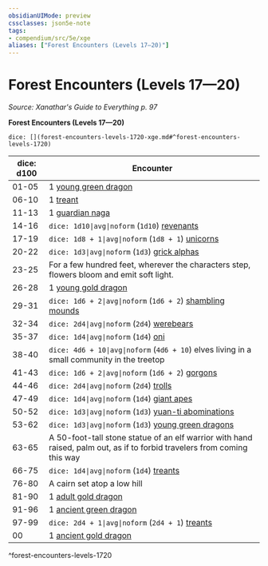```yaml
---
obsidianUIMode: preview
cssclasses: json5e-note
tags:
- compendium/src/5e/xge
aliases: ["Forest Encounters (Levels 17—20)"]
---
```

# Forest Encounters (Levels 17—20)
*Source: Xanathar's Guide to Everything p. 97* 

**Forest Encounters (Levels 17—20)**

`dice: [](forest-encounters-levels-1720-xge.md#^forest-encounters-levels-1720)`

| dice: d100 | Encounter |
|------------|-----------|
| 01-05 | 1 [young green dragon](/3-Mechanics/CLI/bestiary/dragon/young-green-dragon.md) |
| 06-10 | 1 [treant](/3-Mechanics/CLI/bestiary/plant/treant.md) |
| 11-13 | 1 [guardian naga](/3-Mechanics/CLI/bestiary/monstrosity/guardian-naga.md) |
| 14-16 | `dice: 1d10\|avg\|noform` (`1d10`) [revenants](/3-Mechanics/CLI/bestiary/undead/revenant.md) |
| 17-19 | `dice: 1d8 + 1\|avg\|noform` (`1d8 + 1`) [unicorns](/3-Mechanics/CLI/bestiary/celestial/unicorn.md) |
| 20-22 | `dice: 1d3\|avg\|noform` (`1d3`) [grick alphas](/3-Mechanics/CLI/bestiary/monstrosity/grick-alpha.md) |
| 23-25 | For a few hundred feet, wherever the characters step, flowers bloom and emit soft light. |
| 26-28 | 1 [young gold dragon](/3-Mechanics/CLI/bestiary/dragon/young-gold-dragon.md) |
| 29-31 | `dice: 1d6 + 2\|avg\|noform` (`1d6 + 2`) [shambling mounds](/3-Mechanics/CLI/bestiary/plant/shambling-mound.md) |
| 32-34 | `dice: 2d4\|avg\|noform` (`2d4`) [werebears](/3-Mechanics/CLI/bestiary/humanoid/werebear.md) |
| 35-37 | `dice: 1d4\|avg\|noform` (`1d4`) [oni](/3-Mechanics/CLI/bestiary/giant/oni.md) |
| 38-40 | `dice: 4d6 + 10\|avg\|noform` (`4d6 + 10`) elves living in a small community in the treetop |
| 41-43 | `dice: 1d6 + 2\|avg\|noform` (`1d6 + 2`) [gorgons](/3-Mechanics/CLI/bestiary/monstrosity/gorgon.md) |
| 44-46 | `dice: 2d4\|avg\|noform` (`2d4`) [trolls](/3-Mechanics/CLI/bestiary/giant/troll.md) |
| 47-49 | `dice: 1d4\|avg\|noform` (`1d4`) [giant apes](/3-Mechanics/CLI/bestiary/beast/giant-ape.md) |
| 50-52 | `dice: 1d3\|avg\|noform` (`1d3`) [yuan-ti abominations](/3-Mechanics/CLI/bestiary/monstrosity/yuan-ti-abomination.md) |
| 53-62 | `dice: 1d3\|avg\|noform` (`1d3`) [young green dragons](/3-Mechanics/CLI/bestiary/dragon/young-green-dragon.md) |
| 63-65 | A 50-foot-tall stone statue of an elf warrior with hand raised, palm out, as if to forbid travelers from coming this way |
| 66-75 | `dice: 1d4\|avg\|noform` (`1d4`) [treants](/3-Mechanics/CLI/bestiary/plant/treant.md) |
| 76-80 | A cairn set atop a low hill |
| 81-90 | 1 [adult gold dragon](/3-Mechanics/CLI/bestiary/dragon/adult-gold-dragon.md) |
| 91-96 | 1 [ancient green dragon](/3-Mechanics/CLI/bestiary/dragon/ancient-green-dragon.md) |
| 97-99 | `dice: 2d4 + 1\|avg\|noform` (`2d4 + 1`) [treants](/3-Mechanics/CLI/bestiary/plant/treant.md) |
| 00 | 1 [ancient gold dragon](/3-Mechanics/CLI/bestiary/dragon/ancient-gold-dragon.md) |
^forest-encounters-levels-1720